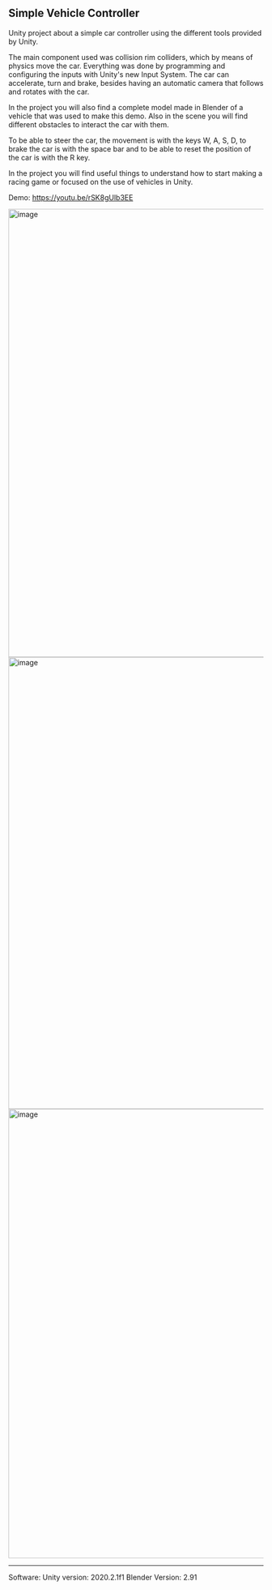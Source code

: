 Simple Vehicle Controller
----------------------------------
Unity project about a simple car controller using the different tools provided by Unity.

The main component used was collision rim colliders, which by means of physics move the car. Everything was done by programming and configuring the inputs with Unity's new Input System. The car can accelerate, turn and brake, besides having an automatic camera that follows and rotates with the car.

In the project you will also find a complete model made in Blender of a vehicle that was used to make this demo. Also in the scene you will find different obstacles to interact the car with them.

To be able to steer the car, the movement is with the keys W, A, S, D, to brake the car is with the space bar and to be able to reset the position of the car is with the R key.

In the project you will find useful things to understand how to start making a racing game or focused on the use of vehicles in Unity.

Demo: https://youtu.be/rSK8gUlb3EE

<img width="1592" height="885" alt="image" src="https://github.com/user-attachments/assets/e831ebcc-cc6a-4748-8445-6ab84e805136" />
<img width="1594" height="892" alt="image" src="https://github.com/user-attachments/assets/634a6be7-421c-41a4-985a-d4a91a3ca0b7" />
<img width="1591" height="887" alt="image" src="https://github.com/user-attachments/assets/fbb7979c-dcf0-4c09-822b-1d2e23b07705" />


----------------------------------
Software: Unity version: 2020.2.1f1 Blender Version: 2.91

